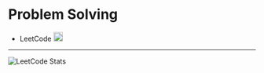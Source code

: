 # Problem Solving
* LeetCode <a href = "https://leetcode.com/Eyab/"><img src = "https://img.shields.io/badge/LeetCode-Eyab-orange" height = 19></a>
<!---
* Codeforces  <a href = "https://codeforces.com/profile/Eyab"><img src = "https://img.shields.io/badge/CodeForces-Eyab-yellow" height = 19></a>
* HackerRank   <a href = "https://bit.ly/371iRUx"><img src = "https://img.shields.io/badge/-Hackerrank-BA94C?style=for-the-badge&logo=HackerRank&logoColor=white&color=black" height = 22></a>
--->

***
 ![LeetCode Stats](https://leetcode.card.workers.dev/eyab?theme=dark&font=baloo&extension=activity)
  


 
